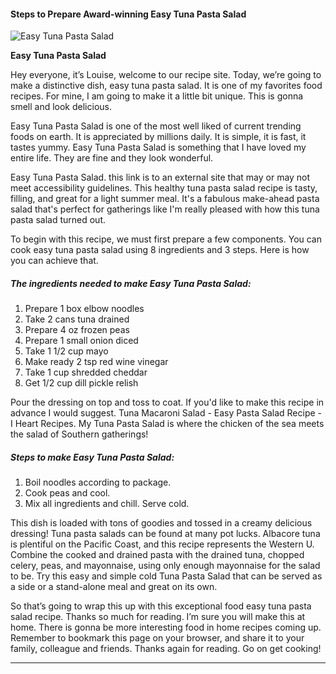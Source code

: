             

#### Steps to Prepare Award-winning Easy Tuna Pasta Salad

![Easy Tuna Pasta Salad](https://img-global.cpcdn.com/recipes/27f465e3c39fd983/751x532cq70/easy-tuna-pasta-salad-recipe-main-photo.jpg)

**Easy Tuna Pasta Salad**

Hey everyone, it’s Louise, welcome to our recipe site. Today, we’re going to make a distinctive dish, easy tuna pasta salad. It is one of my favorites food recipes. For mine, I am going to make it a little bit unique. This is gonna smell and look delicious.

Easy Tuna Pasta Salad is one of the most well liked of current trending foods on earth. It is appreciated by millions daily. It is simple, it is fast, it tastes yummy. Easy Tuna Pasta Salad is something that I have loved my entire life. They are fine and they look wonderful.

Easy Tuna Pasta Salad. this link is to an external site that may or may not meet accessibility guidelines. This healthy tuna pasta salad recipe is tasty, filling, and great for a light summer meal. It's a fabulous make-ahead pasta salad that's perfect for gatherings like I'm really pleased with how this tuna pasta salad turned out.

To begin with this recipe, we must first prepare a few components. You can cook easy tuna pasta salad using 8 ingredients and 3 steps. Here is how you can achieve that.

##### The ingredients needed to make Easy Tuna Pasta Salad:

1.  Prepare 1 box elbow noodles
2.  Take 2 cans tuna drained
3.  Prepare 4 oz frozen peas
4.  Prepare 1 small onion diced
5.  Take 1 1/2 cup mayo
6.  Make ready 2 tsp red wine vinegar
7.  Take 1 cup shredded cheddar
8.  Get 1/2 cup dill pickle relish

Pour the dressing on top and toss to coat. If you'd like to make this recipe in advance I would suggest. Tuna Macaroni Salad - Easy Pasta Salad Recipe - I Heart Recipes. My Tuna Pasta Salad is where the chicken of the sea meets the salad of Southern gatherings!

##### Steps to make Easy Tuna Pasta Salad:

1.  Boil noodles according to package.
2.  Cook peas and cool.
3.  Mix all ingredients and chill. Serve cold.

This dish is loaded with tons of goodies and tossed in a creamy delicious dressing! Tuna pasta salads can be found at many pot lucks. Albacore tuna is plentiful on the Pacific Coast, and this recipe represents the Western U. Combine the cooked and drained pasta with the drained tuna, chopped celery, peas, and mayonnaise, using only enough mayonnaise for the salad to be. Try this easy and simple cold Tuna Pasta Salad that can be served as a side or a stand-alone meal and great on its own.

So that’s going to wrap this up with this exceptional food easy tuna pasta salad recipe. Thanks so much for reading. I’m sure you will make this at home. There is gonna be more interesting food in home recipes coming up. Remember to bookmark this page on your browser, and share it to your family, colleague and friends. Thanks again for reading. Go on get cooking!

* * *